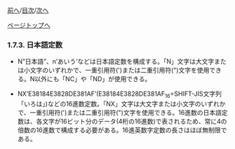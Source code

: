 <!--navi start1-->
[前へ](1-7-2.md)/[目次](https://opensourcecobol.github.io/markdown/TOC.html)/[次へ](1-8.md)
<!--navi end1-->
<!--navi start2-->

[ページトップへ](1-7-3.md)
<!--navi end2-->
### 1.7.3. 日本語定数

- N”日本語”、n’あいう’などは日本語定数を構成する。「N」文字は大文字または小文字のいずれかで、一重引用符(')または二重引用符(")文字を使用できる。N以外にも「NC」や「ND」が使用できる。

- NX’E38184E3828DE381AF’(E38184E3828DE381AF<sub>16</sub>=SHIFT-JIS文字列「いろは」)などの16進数定数。「NX」文字は大文字または小文字のいずれかで、一重引用符(')または二重引用符(")文字を使用できる。16進数の日本語定数は、各文字が16ビット分のデータ(4桁の16進数)で表されるため、常に4の倍数の16進数で構成する必要がある。16進英数字定数の長さはほぼ無制限である。

